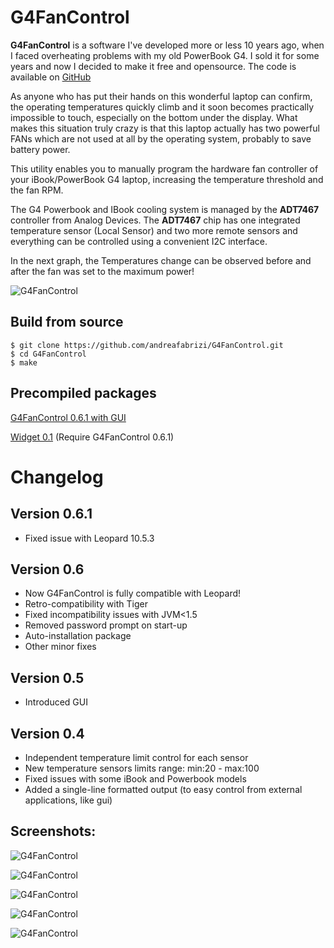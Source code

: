 # G4FanControl

**G4FanControl** is a software I've developed more or less 10 years ago, when I faced overheating problems with my old PowerBook G4. 
I sold it for some years and now I decided to make it free and opensource. The code is available on [GitHub](https://github.com/andreafabrizi/G4FanControl/)

As anyone who has put their hands on this wonderful laptop can confirm, the operating temperatures quickly climb and it soon becomes 
practically impossible to touch, especially on the bottom under the display. 
What makes this situation truly crazy is that this laptop actually has two powerful FANs which are not used at all by the operating system, probably
to save battery power. 

This utility enables you to manually program the hardware fan controller of your iBook/PowerBook G4 laptop, increasing the temperature threshold and the 
fan RPM.

The G4 Powerbook and IBook cooling system is managed by the **ADT7467** controller from Analog Devices. 
The **ADT7467** chip has one integrated temperature sensor (Local Sensor) and two more remote sensors and everything can be controlled using a convenient I2C interface.

In the next graph, the Temperatures change can be observed before and after the fan was set to the maximum power! 

![G4FanControl](https://www.andreafabrizi.it/img/g4fancontrol_temp_graph.png)

## Build from source
```
$ git clone https://github.com/andreafabrizi/G4FanControl.git
$ cd G4FanControl
$ make
```

## Precompiled packages
[G4FanControl 0.6.1 with GUI](https://github.com/andreafabrizi/G4FanControl/blob/master/dist/G4FanControl_0.6.1.dmg?raw=true)

[Widget 0.1](https://www.andreafabrizi.it/files/g4fancontrol_widget_0.1.zip) (Require G4FanControl 0.6.1)

# Changelog

## Version 0.6.1
* Fixed issue with Leopard 10.5.3

## Version 0.6
* Now G4FanControl is fully compatible with Leopard!
* Retro-compatibility with Tiger
* Fixed incompatibility issues with JVM&lt;1.5
* Removed password prompt on start-up
* Auto-installation package
* Other minor fixes


## Version 0.5
* Introduced GUI


## Version 0.4
* Independent temperature limit control for each sensor
* New temperature sensors limits range: min:20 - max:100
* Fixed issues with some iBook and Powerbook models
* Added a single-line formatted output (to easy control from external applications, like gui)


## Screenshots: 

![G4FanControl](https://www.andreafabrizi.it/img/g4fancontrol_0.6_screenshot_1.png)

![G4FanControl](https://www.andreafabrizi.it/img/g4fancontrol_screenshot_2.png)

![G4FanControl](https://www.andreafabrizi.it/img/g4fancontrol_screenshot_3.png)

![G4FanControl](https://www.andreafabrizi.it/img/g4fancontrol_wdg_0.1_screenshot_1.png)

![G4FanControl](https://www.andreafabrizi.it/img/g4fancontrol_wdg_0.1_screenshot_2.png)
